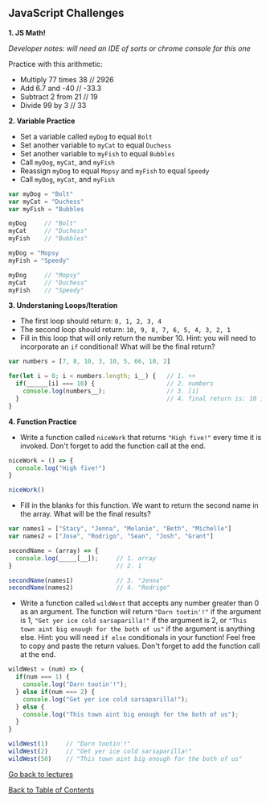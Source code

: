 ## JavaScript Challenges

**1. JS Math!**

_Developer notes: will need an IDE of sorts or chrome console for this one_

Practice with this arithmetic:
- Multiply 77 times 38    // 2926
- Add 6.7 and -40         // -33.3
- Subtract 2 from 21      // 19
- Divide 99 by 3          // 33

**2. Variable Practice**

- Set a variable called `myDog` to equal `Bolt`
- Set another variable to `myCat` to equal `Duchess`
- Set another variable to `myFish` to equal `Bubbles`
- Call `myDog`, `myCat`, and `myFish`
- Reassign `myDog` to equal `Mopsy` and `myFish` to equal `Speedy`
- Call `myDog`, `myCat`, and `myFish`

```javascript
var myDog = "Bolt"
var myCat = "Duchess"
var myFish = "Bubbles

myDog     // "Bolt"
myCat     // "Duchess"
myFish    // "Bubbles"

myDog = "Mopsy
myFish = "Speedy"

myDog     // "Mopsy"
myCat     // "Duchess"
myFish    // "Speedy"
```

**3. Understaning Loops/Iteration**

- The first loop should return: `0, 1, 2, 3, 4`
- The second loop should return: `10, 9, 8, 7, 6, 5, 4, 3, 2, 1`
- Fill in this loop that will only return the number 10. Hint: you will need to incorporate an `if` conditional! What will be the final return?

```javascript
var numbers = [7, 8, 10, 3, 10, 5, 66, 10, 2]

for(let i = 0; i < numbers.length; i__) {   // 1. ++
  if(______[i] === 10) {                    // 2. numbers
    console.log(numbers__);                 // 3. [i]
  }                                         // 4. final return is: 10 10 10
}
```

**4. Function Practice**

- Write a function called `niceWork` that returns `"High five!"` every time it is invoked. Don't forget to add the function call at the end.
```javascript
niceWork = () => {
  console.log("High five!")
}

niceWork()
```

- Fill in the blanks for this function. We want to return the second name in the array. What will be the final results?
```javascript
var names1 = ["Stacy", "Jenna", "Melanie", "Beth", "Michelle"]
var names2 = ["Jose", "Rodrigo", "Sean", "Josh", "Grant"]

secondName = (array) => {
  console.log(_____[__]);     // 1. array
}                             // 2. 1

secondName(names1)            // 3. "Jenna"
secondName(names2)            // 4. "Rodrigo"
```
- Write a function called `wildWest` that accepts any number greater than 0 as an argument. The function will return `"Darn tootin'!"` if the argument is 1, `"Get yer ice cold sarsaparilla!"` if the argument is 2, or `"This town aint big enough for the both of us"` if the argument is anything else. Hint: you will need `if else` conditionals in your function! Feel free to copy and paste the return values. Don't forget to add the function call at the end.
```javascript
wildWest = (num) => {
  if(num === 1) {
    console.log("Darn tootin'!");
  } else if(num === 2) {
    console.log("Get yer ice cold sarsaparilla!");
  } else {
    console.log("This town aint big enough for the both of us");
  }
}

wildWest(1)     // "Darn tootin'!"
wildWest(2)     // "Get yer ice cold sarsaparilla!"
wildWest(50)    // "This town aint big enough for the both of us"
```

<a href="https://github.com/rachaelstanislaw/learn-pre-work/blob/master/JavaScript/js_lectures.md">Go back to lectures</a>

<a href="https://github.com/rachaelstanislaw/learn-pre-work">Back to Table of Contents</a>
